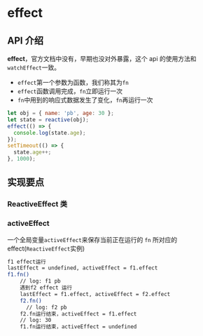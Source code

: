 # effect

## API 介绍

**effect**，官方文档中没有，早期也没对外暴露，这个 api 的使用方法和`watchEffect`一致。

- `effect`第一个参数为函数，我们称其为`fn`
- `effect`函数调用完成，`fn`立即运行一次
- `fn`中用到的响应式数据发生了变化，`fn`再运行一次

```javascript
let obj = { name: 'pb', age: 30 };
let state = reactive(obj);
effect(() => {
  console.log(state.age);
});
setTimeout(() => {
  state.age++;
}, 1000);
```

## 实现要点

### ReactiveEffect 类

### activeEffect

一个全局变量`activeEffect`来保存当前正在运行的 `fn` 所对应的 effect(`ReactiveEffect`实例)

```bash
f1 effect运行
lastEffect = undefined, activeEffect = f1.effect
f1.fn()
    // log: f1 pb
    遇到f2 effect 运行
    lastEffect = f1.effect, activeEffect = f2.effect
    f2.fn()
      // log: f2 pb
    f2.fn运行结束，activeEffect = f1.effect
    // log: 30
    f1.fn运行结束，activeEffect = undefined
```
